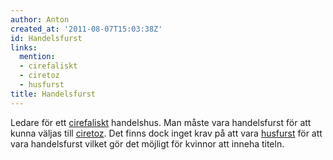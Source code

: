 ```yaml
---
author: Anton
created_at: '2011-08-07T15:03:38Z'
id: Handelsfurst
links:
  mention:
  - cirefaliskt
  - ciretoz
  - husfurst
title: Handelsfurst
---
```


Ledare för ett [cirefaliskt] handelshus. Man måste vara handelsfurst för att kunna väljas till
[ciretoz]. Det finns dock inget krav på att vara [husfurst] för att vara handelsfurst vilket gör det
möjligt för kvinnor att inneha titeln.

  [cirefaliskt]: cirefaliskt
  [ciretoz]: ciretoz
  [husfurst]: husfurst

